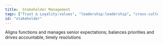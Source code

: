 ```yaml
---
title:  Stakeholder Management
tags: ["Trust & Loyality:values", "leadership:leadership", "cross-cultural agility:agility", "Conflict Resolution & Negotiation:bachelor-psychology"]
id: "stakeholder"
---
```


 Aligns functions and manages senior expectations; balances priorities and drives accountable, timely resolutions